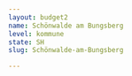 ```yaml
---
layout: budget2
name: Schönwalde am Bungsberg
level: kommune
state: SH
slug: Schönwalde-am-Bungsberg

---
```



